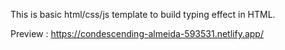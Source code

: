 This is basic html/css/js template to build typing effect in HTML.

Preview : https://condescending-almeida-593531.netlify.app/